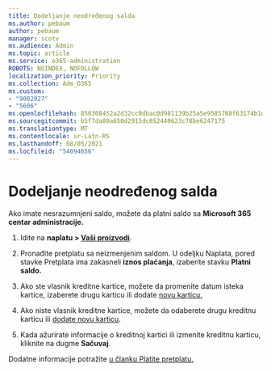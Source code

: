 ```yaml
---
title: Dodeljanje neodređenog salda
ms.author: pebaum
author: pebaum
manager: scotv
ms.audience: Admin
ms.topic: article
ms.service: o365-administration
ROBOTS: NOINDEX, NOFOLLOW
localization_priority: Priority
ms.collection: Adm_O365
ms.custom:
- "9002927"
- "5606"
ms.openlocfilehash: 850308452a2d32cc0dbac0d981139b25a5e9585760f63174b1db37adfe0150a0
ms.sourcegitcommit: b5f7da89a650d2915dc652449623c78be6247175
ms.translationtype: MT
ms.contentlocale: sr-Latn-RS
ms.lasthandoff: 08/05/2021
ms.locfileid: "54094656"
---
```

# <a name="settle-an-outstanding-balance"></a>Dodeljanje neodređenog salda

Ako imate nesrazumnjeni saldo, možete da platni saldo sa **Microsoft 365 centar administracije.**

1. Idite na **naplatu > [Vaši proizvodi](https://go.microsoft.com/fwlink/p/?linkid=842054)**.

2. Pronađite pretplatu sa neizmenjenim saldom. U odeljku Naplata, pored stavke Pretplata ima zakasneli **iznos plaćanja**, izaberite stavku **Platni saldo.**

3. Ako ste vlasnik kreditne kartice, možete da promenite datum isteka kartice, izaberete drugu karticu ili dodate [novu karticu.](https://docs.microsoft.com/microsoft-365/commerce/billing-and-payments/manage-payment-methods?view=o365-worldwide)

4. Ako niste vlasnik kreditne kartice, možete da odaberete drugu kreditnu karticu ili [dodate novu karticu](https://docs.microsoft.com/microsoft-365/commerce/billing-and-payments/manage-payment-methods?view=o365-worldwide).

5. Kada ažurirate informacije o kreditnoj kartici ili izmenite kreditnu karticu, kliknite na dugme **Sačuvaj**.

Dodatne informacije potražite [u članku Platite pretplatu.](https://docs.microsoft.com/microsoft-365/commerce/billing-and-payments/pay-for-your-subscription?view=o365-worldwide)
